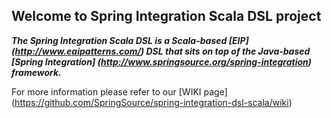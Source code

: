 ## Welcome to Spring Integration Scala DSL project

_**The Spring Integration Scala DSL is a Scala-based [EIP] (http://www.eaipatterns.com/) DSL that sits on top of the Java-based 
[Spring Integration] (http://www.springsource.org/spring-integration) framework.**_

For more information please refer to our [WIKI page] (https://github.com/SpringSource/spring-integration-dsl-scala/wiki)